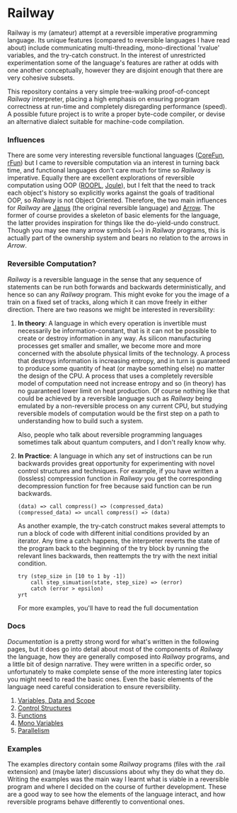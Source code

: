 # Railway
Railway is my (amateur) attempt at a reversible imperative programming language. Its unique features (compared to reversible languages I have read about) include communicating multi-threading, mono-directional 'rvalue' variables, and the try-catch construct. In the interest of unrestricted experimentation some of the language's features are rather at odds with one another conceptually, however they are disjoint enough that there are very cohesive subsets.

This repository contains a very simple tree-walking proof-of-concept _Railway_ interpreter, placing a high emphasis on ensuring program correctness at run-time and completely disregarding performance (speed). A possible future project is to write a proper byte-code compiler, or devise an alternative dialect suitable for machine-code compilation.

### Influences

There are some very interesting reversible functional languages ([CoreFun]( http://hjemmesider.diku.dk/~robin/papers/rc2018.pdf "CoreFun"), [rFun]( https://github.com/kirkedal/rfun-interp "rFun")) but I came to reversible computation via an interest in turning back time, and functional languages don't care much for time so _Railway_ is imperative. Equally there are excellent explorations of reversible computation using OOP ([ROOPL]( https://pdfs.semanticscholar.org/f193/3ff3539aa785de9cbdc6edc80cf7335abb07.pdf "ROOPL"), [Joule]( https://www.researchgate.net/publication/304621348_Elements_of_a_Reversible_Object-Oriented_Language "Joule")), but I felt that the need to track each object's history so explicitly works against the goals of traditional OOP, so _Railway_ is not Object Oriented. Therefore, the two main influences for _Railway_ are [Janus](http://tetsuo.jp/ref/janus.pdf "Janus: A Time-Reversible Language") (the original reversible language) and [Arrow](https://etd.ohiolink.edu/!etd.send_file?accession=oberlin1443226400&disposition=inline "Arrow: A Modern Reversible Programming Language"). The former of course provides a skeleton of basic elements for the language, the latter provides inspiration for things like the do-yield-undo construct. Though you may see many arrow symbols (`=>`) in _Railway_ programs, this is actually part of the ownership system and bears no relation to the arrows in _Arrow_.

### Reversible Computation?

_Railway_ is a reversible language in the sense that any sequence of statements can be run both forwards and backwards deterministically, and hence so can any _Railway_ program. This might evoke for you the image of a train on a fixed set of tracks, along which it can move freely in either direction. There are two reasons we might be interested in reversibility:

1. __In theory__: A language in which every operation is invertible must necessarily be information-constant, that is it can not be possible to create or destroy information in any way. As silicon manufacturing processes get smaller and smaller, we become more and more concerned with the absolute physical limits of the technology. A process that destroys information is increasing entropy, and in turn is guaranteed to produce some quantity of heat (or maybe something else) no matter the design of the CPU. A process that uses a completely reversible model of computation need not increase entropy and so (in theory) has no guaranteed lower limit on heat production. Of course nothing like that could be achieved by a reversible language such as _Railway_ being emulated by a non-reversible process on any current CPU, but studying reversible models of computation would be the first step on a path to understanding how to build such a system. 

   Also, people who talk about reversible programming languages sometimes talk about quantum computers, and I don't really know why.

2. __In Practice__: A language in which any set of instructions can be run backwards provides great opportunity for experimenting with novel control structures and techniques. For example, if you have written a (lossless) compression function in _Railway_ you get the corresponding decompression function for free because said function can be run backwards.

   ```railway
   (data) => call compress() => (compressed_data)
   (compressed_data) => uncall compress() => (data)
   ```

   As another example, the try-catch construct makes several attempts to run a block of code with different initial conditions provided by an iterator. Any time a catch happens, the interpreter reverts the state of the program back to the beginning of the try block by running the relevant lines backwards, then reattempts the try with the next initial condition.

   ```railway
   try (step_size in [10 to 1 by -1])
       call step_simuation(state, step_size) => (error)
       catch (error > epsilon)
   yrt
   ```

   For more examples, you'll have to read the full documentation

### Docs

_Documentation_ is a pretty strong word for what's written in the following pages, but it does go into detail about most of the components of _Railway_ the language, how they are generally composed into _Railway_ programs, and a little bit of design narrative. They were written in a specific order, so unfortunately to make complete sense of the more interesting later topics you might need to read the basic ones. Even the basic elements of the language need careful consideration to ensure reversibility.
1. [Variables, Data and Scope](https://github.com/jndean/railway/wiki/Variables,-Data-and-Scope)
2. [Control Structures](https://github.com/jndean/railway/wiki/Control-Structures)
3. [Functions](https://github.com/jndean/railway/wiki/Functions)
4. [Mono Variables](https://github.com/jndean/railway/wiki/Mono-Variables)
5. [Parallelism](https://github.com/jndean/railway/wiki/Parallelism)


### Examples

The examples directory contain some _Railway_ programs (files with the .rail extension) and (maybe later) discussions about why they do what they do. Writing the examples was the main way I learnt what is viable in a reversible program and where I decided on the course of further development. These are a good way to see how the elements of the language interact, and how reversible programs behave differently to conventional ones.
